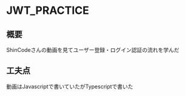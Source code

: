 # JWT_PRACTICE

## 概要
ShinCodeさんの動画を見てユーザー登録・ログイン認証の流れを学んだ

## 工夫点
動画はJavascriptで書いていたがTypescriptで書いた
